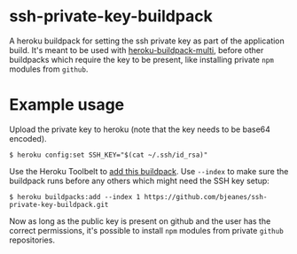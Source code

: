 # ssh-private-key-buildpack

A heroku buildpack for setting the ssh private key as part of the application build. It's meant to be used with [heroku-buildpack-multi](https://github.com/heroku/heroku-buildpack-multi), before other buildpacks which require the key to be present, like installing private `npm` modules from `github`.

# Example usage

Upload the private key to heroku (note that the key needs to be base64 encoded).

``` sh-session
$ heroku config:set SSH_KEY="$(cat ~/.ssh/id_rsa)"
```

Use the Heroku Toolbelt to
[add this buildpack](https://devcenter.heroku.com/articles/using-multiple-buildpacks-for-an-app#adding-a-buildpack).
Use `--index` to make sure the buildpack runs before any others which might need
the SSH key setup:

``` sh-session
$ heroku buildpacks:add --index 1 https://github.com/bjeanes/ssh-private-key-buildpack.git
```

Now as long as the public key is present on github and the user has the correct permissions, it's possible to install `npm` modules from private `github` repositories.
